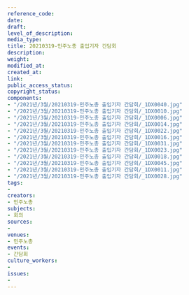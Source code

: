 ```yaml
---
reference_code: 
date: 
draft: 
level_of_description: 
media_type: 
title: 20210319-민주노총 출입기자 간담회
description: 
weight: 
modified_at: 
created_at: 
link: 
public_access_status: 
copyright_status: 
components:
- "/2021년/3월/20210319-민주노총 출입기자 간담회/_1DX0040.jpg"
- "/2021년/3월/20210319-민주노총 출입기자 간담회/_1DX0010.jpg"
- "/2021년/3월/20210319-민주노총 출입기자 간담회/_1DX0006.jpg"
- "/2021년/3월/20210319-민주노총 출입기자 간담회/_1DX0014.jpg"
- "/2021년/3월/20210319-민주노총 출입기자 간담회/_1DX0022.jpg"
- "/2021년/3월/20210319-민주노총 출입기자 간담회/_1DX0016.jpg"
- "/2021년/3월/20210319-민주노총 출입기자 간담회/_1DX0031.jpg"
- "/2021년/3월/20210319-민주노총 출입기자 간담회/_1DX0023.jpg"
- "/2021년/3월/20210319-민주노총 출입기자 간담회/_1DX0018.jpg"
- "/2021년/3월/20210319-민주노총 출입기자 간담회/_1DX0045.jpg"
- "/2021년/3월/20210319-민주노총 출입기자 간담회/_1DX0011.jpg"
- "/2021년/3월/20210319-민주노총 출입기자 간담회/_1DX0028.jpg"
tags:
- 
creators:
- 민주노총
subjects:
- 회의
sources:
- 
venues:
- 민주노총
events:
- 간담회
culture_workers:
- 
issues:
- 
---
```

